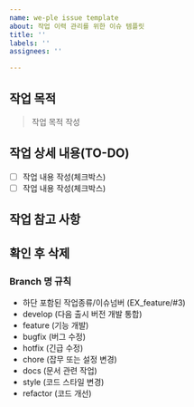 ```yaml
---
name: we-ple issue template
about: 작업 이력 관리를 위한 이슈 템플릿
title: ''
labels: ''
assignees: ''

---
```


## 작업 목적
> 작업 목적 작성

## 작업 상세 내용(TO-DO)
- [ ] 작업 내용 작성(체크박스)
- [ ] 작업 내용 작성(체크박스)

## 작업 참고 사항

## 확인 후 삭제
### Branch 명 규칙
- 하단 포함된 작업종류/이슈넘버 (EX_feature/#3)
- develop (다음 출시 버전 개발 통합)
- feature (기능 개발)
- bugfix (버그 수정)
- hotfix (긴급 수정)
- chore (잡무 또는 설정 변경)
- docs (문서 관련 작업)
- style (코드 스타일 변경)
- refactor (코드 개선)
